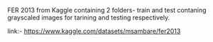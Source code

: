 FER 2013 from Kaggle containing 2 folders- train and test contaning grayscaled images for tarining and testing respectively.

link:-
https://www.kaggle.com/datasets/msambare/fer2013

